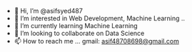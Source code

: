 - 👋 Hi, I’m @asifsyed487
- 👀 I’m interested in Web Development, Machine Learning ..
- 🌱 I’m currently learning Machine Learning
- 💞️ I’m looking to collaborate on Data Science
- 📫 How to reach me ... gmail: asif48708698@gmail.com

<!---
asifsyed487/asifsyed487 is a ✨ special ✨ repository because its `README.md` (this file) appears on your GitHub profile.
You can click the Preview link to take a look at your changes.
--->
